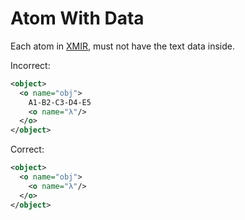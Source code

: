 # Atom With Data

Each atom in [XMIR], must not have the text data inside.

Incorrect:

```xml
<object>
  <o name="obj">
    A1-B2-C3-D4-E5
    <o name="λ"/>
  </o>
</object>
```

Correct:

```xml
<object>
  <o name="obj">
    <o name="λ"/>
  </o>
</object>
```

[XMIR]: https://news.eolang.org/2022-11-25-xmir-guide.html
